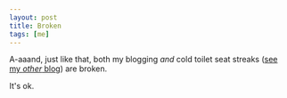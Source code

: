 ```yaml
---
layout: post
title: Broken
tags: [me]
---
```


A-aaand, just like that, both my blogging *and* cold toilet seat streaks ([see my *other* blog](http://blog.bt3.com)) are broken.

It's ok.
